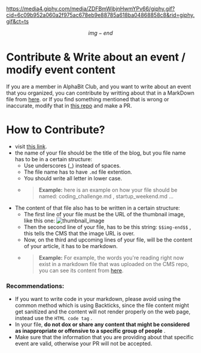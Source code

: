 https://media4.giphy.com/media/ZDFBmWibjnHwmYPv66/giphy.gif?cid=6c09b952a060a2f975ac678eb9e88785a618ba04868858c8&rid=giphy.gif&ct=ts

$$img-end$$

# Contribute & Write about an event / modify event content

If you are a member in AlphaBit Club, and you want to write about an event that you organized, you can contribute by writting about that in a MarkDown file from [here](https://github.com/ch33kaboo/alphabit-CMS-test/new/main/events). 
or If you find something mentioned that is wrong or inaccurate, modify that in [this repo](https://github.com/ch33kaboo/alphabit-cms-test) and make a PR.

# How to Contribute?

* visit [this link](https://github.com/ch33kaboo/alphabit-CMS-test/new/main/events).
* the name of your file should be the title of the blog, but you file name has to be in a certain structure:
  * Use underscores (_) instead of spaces.
  * The file name has to have `.md` file extention.
  * You should write all letter in lower case.
  * > **Example:** here is an example on how your file should be named: coding_challenge.md , startup_weekend.md ...
* The content of that file also has to be written in a certain structure:
  * The first line of your file must be the URL of the thumbnail image, like this one: ![thumbnail_image](https://i.postimg.cc/W3vc6TGg/thumbnail.png)
  * Then the second line of your file, has to be this string: `$$img-end$$` , this tells the CMS that the image URL is over.
  * Now, on the third and upcoming lines of your file, will be the content of your article, it has to be markdown.
  * > **Example:** For example, the words you're reading right now exist in a markdown file that was uploaded on the CMS repo, you can see its content from [here](https://github.com/ch33kaboo/CMS-test/blob/main/blog/Important%2C_please_read!).

### Recommendations:
* If you want to write code in your markdown, please avoid using the common method which is using Backticks, since the file content might get sanitized and the content will not render properly on the web page, instead use the `HTML code tag` .
* In your file, **do not dox or share any content that might be considered as inappropriate or offensive to a specific group of people** .
* Make sure that the information that you are providing about that specific event are valid, otherwise your PR will not be accepted.
